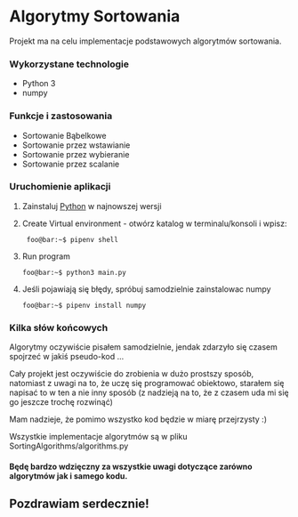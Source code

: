 # Algorytmy Sortowania

Projekt ma na celu implementacje podstawowych algorytmów sortowania. 

### Wykorzystane technologie
 - Python 3
 - numpy

### Funkcje i zastosowania
 - Sortowanie Bąbelkowe
 - Sortowanie przez wstawianie
 - Sortowanie przez wybieranie
 - Sortowanie przez scalanie

### Uruchomienie aplikacji
1. Zainstaluj [Python](https://www.python.org/downloads) w najnowszej wersji
    
2. Create Virtual environment - otwórz katalog w terminalu/konsoli i wpisz:
   ```console
    foo@bar:~$ pipenv shell
   ```

3. Run program
    ```console
    foo@bar:~$ python3 main.py
   ```
   
4. Jeśli pojawiają się błędy, spróbuj samodzielnie zainstalowac numpy

    ```console
    foo@bar:~$ pipenv install numpy
    ```

### Kilka słów końcowych
Algorytmy oczywiście pisałem samodzielnie, jendak zdarzyło się czasem spojrzeć w jakiś pseudo-kod ...

Cały projekt jest oczywiście do zrobienia w dużo prostszy sposób, natomiast z uwagi na to, że uczę się programować obiektowo,
starałem się napisać to w ten a nie inny sposób (z nadzieją na to, że z czasem uda mi się go jeszcze trochę rozwinąć)

Mam nadzieje, że pomimo wszystko kod będzie w miarę przejrzysty :)

Wszystkie implementacje algorytmów są w pliku SortingAlgorithms/algorithms.py

#### Będę bardzo wdzięczny za wszystkie uwagi dotyczące zarówno algorytmów jak i samego kodu.

## Pozdrawiam serdecznie!